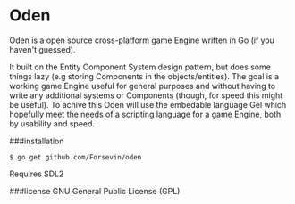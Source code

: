 Oden
====

Oden is a open source cross-platform game Engine written in Go (if you haven't guessed).

It built on the Entity Component System design pattern, but does some things lazy (e.g storing Components in the objects/entities). The goal is a working game Engine useful for general purposes and without having to write any additional systems or Components (though, for speed this might be useful). To achive this Oden will use the embedable language Gel which hopefully meet the needs of a scripting language for a game Engine, both by usability and speed.



###installation

`$ go get github.com/Forsevin/oden`

Requires SDL2

###license
GNU General Public License (GPL)
